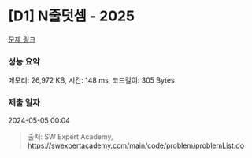 # [D1] N줄덧셈 - 2025 

[문제 링크](https://swexpertacademy.com/main/code/problem/problemDetail.do?contestProbId=AV5QFZtaAscDFAUq) 

### 성능 요약

메모리: 26,972 KB, 시간: 148 ms, 코드길이: 305 Bytes

### 제출 일자

2024-05-05 00:04



> 출처: SW Expert Academy, https://swexpertacademy.com/main/code/problem/problemList.do